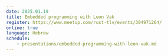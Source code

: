 ```yaml
---
date: 2025.01.19
title: Embedded programming with Leon Vak
register: https://www.meetup.com/rust-tlv/events/304971264/
online: true
language: Hebrew
schedule:
    - presentations/embedded-programming-with-leon-vak.md
---
```


